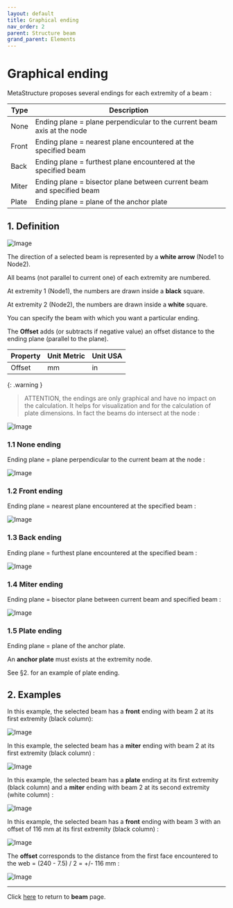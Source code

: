 ```yaml
---
layout: default
title: Graphical ending
nav_order: 2
parent: Structure beam
grand_parent: Elements
---
```


# Graphical ending

MetaStructure proposes several endings for each extremity of a beam :

| Type | Description |
| -------- | ----------- |
| None | Ending plane = plane perpendicular to the current beam axis at the node |
| Front | Ending plane = nearest plane encountered at the specified beam |
| Back | Ending plane = furthest plane encountered at the specified beam |
| Miter | Ending plane = bisector plane between current beam and specified beam |
| Plate | Ending plane = plane of the anchor plate |

## 1. Definition

![Image](../../../Images/End12.jpg)

The direction of a selected beam is represented by a **white arrow** (Node1 to Node2).

All beams (not parallel to current one) of each extremity are numbered.

At extremity 1 (Node1), the numbers are drawn inside a **black** square.

At extremity 2 (Node2), the numbers are drawn inside a **white** square.

You can specify the beam with which you want a particular ending.

The **Offset** adds (or subtracts if negative value) an offset distance to the ending plane (parallel to the plane).

| Property | Unit Metric | Unit USA |
| -------- | ---- | ---- | 
| Offset | mm | in |

{: .warning }
>ATTENTION, the endings are only graphical and have no impact on the calculation. It helps for visualization and for the calculation of plate dimensions. In fact the beams do intersect at the node :

![Image](../../../Images/End10.jpg)

### 1.1 None ending

Ending plane = plane perpendicular to the current beam at the node :

![Image](../../../Images/End1.jpg)

### 1.2 Front ending

Ending plane = nearest plane encountered at the specified beam :

![Image](../../../Images/End2.jpg)

### 1.3 Back ending

Ending plane = furthest plane encountered at the specified beam :

![Image](../../../Images/End3.jpg)

### 1.4 Miter ending

Ending plane = bisector plane between current beam and specified beam :

![Image](../../../Images/End4.jpg)

### 1.5 Plate ending

Ending plane = plane of the anchor plate.

An **anchor plate** must exists at the extremity node.

See §2. for an example of plate ending.

## 2. Examples

In this example, the selected beam has a **front** ending with beam 2 at its first extremity (black column):

![Image](../../../Images/End5.jpg)

In this example, the selected beam has a **miter** ending with beam 2 at its first extremity (black column) :

![Image](../../../Images/End7.jpg)

In this example, the selected beam has a **plate** ending at its first extremity (black column) and a **miter** ending with beam 2 at its second extremity (white column) :

![Image](../../../Images/End6.jpg)

In this example, the selected beam has a **front** ending with beam 3 with an offset of 116 mm at its first extremity (black column) :

![Image](../../../Images/End9.jpg)

The **offset** corresponds to the distance from the first face encountered to the web = (240 - 7.5) / 2  = +/- 116 mm :

![Image](../../../Images/End8.jpg)

---

Click [here](https://documentation.metapiping.com/Structure/Elements/Beam/index.html) to return to **beam** page.